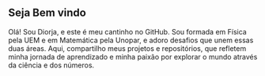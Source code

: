 ## Seja Bem vindo

Olá! Sou Diorja, e este é meu cantinho no GitHub. 
Sou formada em Física pela UEM e em Matemática pela Unopar, e adoro desafios que unem essas duas áreas. Aqui, compartilho meus projetos e repositórios, que refletem minha jornada de aprendizado e minha paixão por explorar o mundo através da ciência e dos números.

